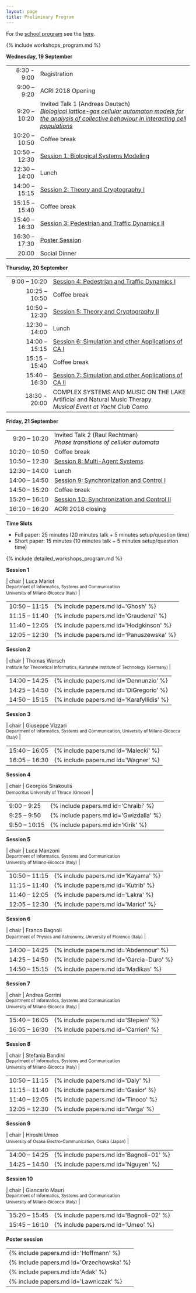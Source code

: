 ```yaml
---
layout: page
title: Preliminary Program
---
```


For the [school program](/school#schedule) see the [here](/school#schedule).

{% include workshops_program.md %}

**Wednesday, 19 September**

|               |                                                                                                                                                                                        |
|--------------:|:---------------------------------------------------------------------------------------------------------------------------------------------------------------------------------------|
|   8:30 - 9:00 | Registration                                                                                                                                                                           |
|   9:00 – 9:20 | ACRI 2018 Opening                                                                                                                                                                      |
|  9:20 – 10:20 | Invited Talk 1 (Andreas Deutsch)<br>[_Biological lattice-gas cellular automaton models for the analysis of collective behaviour in interacting cell populations_](/conference#invited) |
| 10:20 – 10:50 | Coffee break                                                                                                                                                                           |
| 10:50 – 12:30 | [Session 1: Biological Systems Modeling](#main-1)                                                                                                                                      |
| 12:30 – 14:00 | Lunch                                                                                                                                                                                  |
| 14:00 – 15:15 | [Session 2: Theory and Cryptography I](#main-2)                                                                                                                                        |
| 15:15 – 15:40 | Coffee break                                                                                                                                                                           |
| 15:40 – 16:30 | [Session 3: Pedestrian and Traffic Dynamics II](#main-3)                                                                                                                               |
| 16:30 – 17:30 | [Poster Session](#poster)                                                                                                                                                              |
|         20:00 | Social Dinner                                                                                                                                                                          |

**Thursday, 20 September**

|               |                                                                                                                       |
|--------------:|:----------------------------------------------------------------------------------------------------------------------|
|  9:00 – 10:20 | [Session 4: Pedestrian and Traffic Dynamics I](#main-4)                                                               |
| 10:25 – 10:50 | Coffee break                                                                                                          |
| 10:50 – 12:30 | [Session 5: Theory and Cryptography II](#main-5)                                                                      |
| 12:30 – 14:00 | Lunch                                                                                                                 |
| 14:00 – 15:15 | [Session 6: Simulation and other Applications of CA I](#main-6)                                                       |
| 15:15 – 15:40 | Coffee break                                                                                                          |
| 15:40 – 16:30 | [Session 7: Simulation and other Applications of CA II](#main-7)                                                      |
| 18:30 - 20:00 | COMPLEX SYSTEMS AND MUSIC ON THE LAKE <br> Artificial and Natural Music Therapy<br>_Musical Event at Yacht Club Como_ |


**Friday, 21 September**

|               |                                                                              |
|--------------:|:-----------------------------------------------------------------------------|
|  9:20 – 10:20 | Invited Talk 2 (Raul Rechtman) <br> _Phase transitions of cellular automata_ |
| 10:20 – 10:50 | Coffee break                                                                 |
| 10:50 – 12:30 | [Session 8: Multi-Agent Systems](#main-8)                                    |
| 12:30 – 14:00 | Lunch                                                                        |
| 14:00 – 14:50 | [Session 9: Synchronization and Control I](#main-9)                          |
| 14:50 – 15:20 | Coffee break                                                                 |
| 15:20 – 16:10 | [Session 10: Synchronization and Control II](#main-10)                       |
| 16:10 – 16:20 | ACRI 2018 closing                                                            |


**Time Slots**

- Full paper: 25 minutes (20 minutes talk + 5 minutes setup/question time)
- Short paper: 15 minutes (10 minutes talk + 5 minutes setup/question time)

{% include detailed_workshops_program.md %}

<a name="main-1"></a>

**Session 1**

| chair | Luca Mariot <br><small> Department of Informatics, Systems and Communication<br> University of Milano-Bicocca (Italy)</small>  |

<table>
<tr><td> 10:50 – 11:15 </td><td> {% include papers.md id='Ghosh' %} </td></tr>
<tr><td> 11:15 – 11:40 </td><td> {% include papers.md id='Graudenzi' %} </td></tr>
<tr><td> 11:40 – 12:05 </td><td> {% include papers.md id='Hodgkinson' %} </td></tr>
<tr><td> 12:05 – 12:30 </td><td> {% include papers.md id='Panuszewska' %} </td></tr>
</table>

<a name="main-2"></a>

**Session 2**

| chair | Thomas Worsch <br><small>Institute for Theoretical Informatics, Karlsruhe Institute of Technology (Germany) </small> |

<table>
<tr><td> 14:00 – 14:25 </td><td> {% include papers.md id='Dennunzio' %}   </td></tr>
<tr><td> 14:25 – 14:50 </td><td> {% include papers.md id='DiGregorio' %}  </td></tr>
<tr><td> 14:50 – 15:15 </td><td> {% include papers.md id='Karafyllidis' %} </td></tr>
</table>

<a name="main-3"></a>

**Session 3**

| chair | Giuseppe Vizzari <br><small> Department of Informatics, Systems and Communication, University of Milano-Bicocca (Italy)</small> |

<table>
<tr><td> 15:40 – 16:05 </td><td> {% include papers.md id='Malecki' %} </td></tr>
<tr><td> 16:05 – 16:30 </td><td> {% include papers.md id='Wagner' %}  </td></tr>
</table>

<a name="main-4"></a>

**Session 4**

| chair | Georgios Sirakoulis <br><small>Democritus University of Thrace (Greece)</small> |

<table>
<tr><td> 9:00 – 9:25 </td><td> {% include papers.md id='Chraibi' %} </td></tr>
<tr><td> 9:25 – 9:50 </td><td> {% include papers.md id='Gwizdalla' %} </td></tr>
<tr><td> 9:50 – 10:15 </td><td> {% include papers.md id='Kirik' %} </td></tr>
</table>

<a name="main-5"></a>

**Session 5**

| chair | Luca Manzoni <br><small> Department of Informatics, Systems and Communication<br> University of Milano-Bicocca (Italy)</small> |

<table>
<tr><td> 10:50 – 11:15 </td><td> {% include papers.md id='Kayama' %} </td></tr>
<tr><td> 11:15 – 11:40 </td><td> {% include papers.md id='Kutrib' %} </td></tr>
<tr><td> 11:40 – 12:05 </td><td> {% include papers.md id='Lakra' %} </td></tr>
<tr><td> 12:05 – 12:30 </td><td> {% include papers.md id='Mariot' %} </td></tr>
</table>

<a name="main-6"></a>

**Session 6**

| chair | Franco Bagnoli <br><small>Department of Physics and Astronomy, University of Florence (Italy)</small> |

<table>
<tr><td> 14:00 – 14:25 </td><td> {% include papers.md id='Abdennour' %} </td></tr>
<tr><td> 14:25 – 14:50 </td><td> {% include papers.md id='Garcia-Duro' %} </td></tr>
<tr><td> 14:50 – 15:15 </td><td> {% include papers.md id='Madikas' %} </td></tr>
</table>

<a name="main-7"></a>

**Session 7**

| chair | Andrea Gorrini <br><small> Department of Informatics, Systems and Communication<br> University of Milano-Bicocca (Italy) </small> |

<table>
<tr><td> 15:40 – 16:05 </td><td> {% include papers.md id='Stepien' %} </td></tr>
<tr><td> 16:05 – 16:30 </td><td> {% include papers.md id='Carrieri' %} </td></tr>
</table>

<a name="main-8"></a>

**Session 8**

| chair | Stefania Bandini <br><small> Department of Informatics, Systems and Communication<br> University of Milano-Bicocca (Italy) </small> |

<table>
<tr><td> 10:50 – 11:15 </td><td> {% include papers.md id='Daly' %} </td></tr>
<tr><td> 11:15 – 11:40 </td><td> {% include papers.md id='Gasior' %} </td></tr>
<tr><td> 11:40 – 12:05 </td><td> {% include papers.md id='Tinoco' %} </td></tr>
<tr><td> 12:05 – 12:30 </td><td> {% include papers.md id='Varga' %} </td></tr>
</table>

<a name="main-9"></a>

**Session 9**

| chair | Hiroshi Umeo <br><small>University of Osaka Electro-Communication, Osaka (Japan)</small> |

<table>
<tr><td> 14:00 – 14:25 </td><td> {% include papers.md id='Bagnoli-01' %} </td></tr>
<tr><td> 14:25 – 14:50 </td><td> {% include papers.md id='Nguyen' %} </td></tr>
</table>

<a name="main-10"></a>

**Session 10**

| chair | Giancarlo Mauri <br><small>Department of Informatics, Systems and Communication<br> University of Milano-Bicocca (Italy)</small>  |

<table>
<tr><td> 15:20 – 15:45 </td><td> {% include papers.md id='Bagnoli-02' %} </td></tr>
<tr><td> 15:45 – 16:10 </td><td> {% include papers.md id='Umeo' %} </td></tr>
</table>

<a name="poster"></a>

**Poster session**

<table>
<tr><td> {% include papers.md id='Hoffmann' %} </td></tr>
<tr><td> {% include papers.md id='Orzechowska' %} </td></tr>
<tr><td> {% include papers.md id='Adak' %} </td></tr>
<tr><td> {% include papers.md id='Lawniczak' %} </td></tr>
</table>

